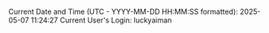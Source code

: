 Current Date and Time (UTC - YYYY-MM-DD HH:MM:SS formatted): 2025-05-07 11:24:27
Current User's Login: luckyaiman

